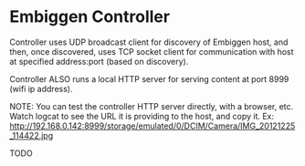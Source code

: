 Embiggen Controller
====================


Controller uses UDP broadcast client for discovery of Embiggen host, and then, once discovered, uses TCP socket client
for communication with host at specified address:port (based on discovery).

Controller ALSO runs a local HTTP server for serving content at port 8999 (wifi ip address). 

NOTE: You can test the controller HTTP server directly, with a browser, etc. 
Watch logcat to see the URL it is providing to the host, and copy it. 
Ex: http://192.168.0.142:8999/storage/emulated/0/DCIM/Camera/IMG_20121225_114422.jpg



TODO

